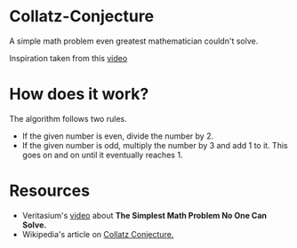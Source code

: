 # Collatz-Conjecture
A simple math problem even greatest mathematician couldn't solve.

Inspiration taken from this [video](https://www.youtube.com/watch?v=094y1Z2wpJg)

# How does it work?
The algorithm follows two rules.
- If the given number is even, divide the number by 2.
- If the given number is odd, multiply the number by 3 and add 1 to it.
This goes on and on until it eventually reaches 1.

# Resources
- Veritasium's [video](https://www.youtube.com/watch?v=094y1Z2wpJg) about **The Simplest Math Problem No One Can Solve.**
- Wikipedia's article on [Collatz Conjecture.](https://en.wikipedia.org/wiki/Collatz_conjecture)
